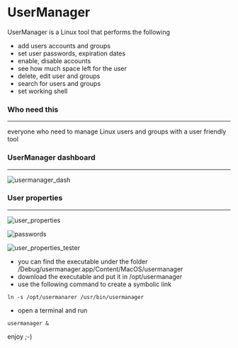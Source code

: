 # UserManager

UserManager is a Linux tool that performs the following

- add users accounts and groups 
- set user passwords, expiration dates
- enable, disable accounts
- see how much space left for the user
- delete, edit user and groups
- search for users and groups 
- set working shell


### Who need this
-----------------

everyone who need to manage Linux users and groups with a user friendly tool 

### UserManager dashboard
--------------------------

![usermanager_dash](https://cloud.githubusercontent.com/assets/12726776/19657636/b21ed7de-9a2d-11e6-95db-92baa468b2dc.PNG)


### User properties 
-------------------

![user_properties](https://cloud.githubusercontent.com/assets/12726776/19657721/0139518c-9a2e-11e6-922f-27656a68bed4.PNG)



![passwords](https://cloud.githubusercontent.com/assets/12726776/19658010/f81755c6-9a2e-11e6-97bd-60a91c1285b3.PNG)




![user_properties_tester](https://cloud.githubusercontent.com/assets/12726776/19658012/fadac356-9a2e-11e6-9890-7e41002a0db0.PNG)


- you can find the executable under the folder /Debug/usermanager.app/Content/MacOS/usermanager
- download the executable and put it in /opt/usermanager
- use the following command to create a symbolic link 

`ln -s /opt/usermanarer /usr/bin/usermanager`

- open a terminal and run 

`usermanager &` 

enjoy ;-)


